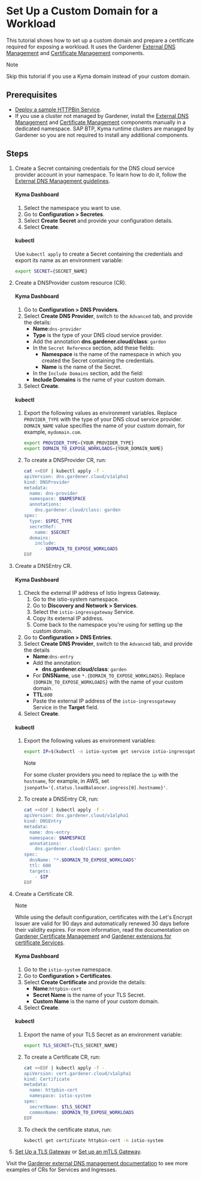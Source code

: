 # Set Up a Custom Domain for a Workload

This tutorial shows how to set up a custom domain and prepare a certificate required for exposing a workload. It uses the Gardener [External DNS Management](https://github.com/gardener/external-dns-management) and [Certificate Management](https://github.com/gardener/cert-management) components.

> [!NOTE]
> Skip this tutorial if you use a Kyma domain instead of your custom domain.

## Prerequisites

* [Deploy a sample HTTPBin Service](./01-00-create-workload.md).
* If you use a cluster not managed by Gardener, install the [External DNS Management](https://github.com/gardener/external-dns-management#quick-start) and [Certificate Management](https://github.com/gardener/cert-management) components manually in a dedicated namespace. SAP BTP, Kyma runtime clusters are managed by Gardener so you are not required to install any additional components.

## Steps

1. Create a Secret containing credentials for the DNS cloud service provider account in your namespace. To learn how to do it, follow the [External DNS Management guidelines](https://github.com/gardener/external-dns-management/blob/master/README.md#external-dns-management).
    
    <!-- tabs:start -->
    #### **Kyma Dashboard**
    
    1. Select the namespace you want to use.
    2. Go to **Configuration > Secretes**.
    3. Select **Create Secret** and provide your configuration details.
    4. Select **Create**.

    #### **kubectl**
    Use `kubectl apply` to create a Secret containing the credentials and export its name as an environment variable:

    ```bash
    export SECRET={SECRET_NAME}
    ```
    <!-- tabs:end -->

2. Create a DNSProvider custom resource (CR).
    
    <!-- tabs:start -->
    #### **Kyma Dashboard**

    1. Go to **Configuration > DNS Providers**.
    2. Select **Create DNS Provider**, switch to the `Advanced` tab, and provide the details:
        - **Name**:`dns-provider`
        - **Type** is the type of your DNS cloud service provider.
        - Add the annotation **dns.gardener.cloud/class**: `garden`
        - In the `Secret Reference` section, add these fields:
          - **Namespace** is the name of the namespace in which you created the Secret containing the credentials. 
          - **Name** is the name of the Secret.
        - In the `Include Domains` section, add the field:
         - **Include Domains** is the name of your custom domain.
    3. Select **Create**.

    #### **kubectl**

    1. Export the following values as environment variables. Replace `PROVIDER_TYPE` with the type of your DNS cloud service provider. `DOMAIN_NAME` value specifies the name of your custom domain, for example, `mydomain.com`.

        ```bash
        export PROVIDER_TYPE={YOUR_PROVIDER_TYPE}
        export DOMAIN_TO_EXPOSE_WORKLOADS={YOUR_DOMAIN_NAME} 
        ````
    2. To create a DNSProvider CR, run: 

        ```bash
        cat <<EOF | kubectl apply -f -
        apiVersion: dns.gardener.cloud/v1alpha1
        kind: DNSProvider
        metadata:
          name: dns-provider
          namespace: $NAMESPACE
          annotations:
            dns.gardener.cloud/class: garden
        spec:
          type: $SPEC_TYPE
          secretRef:
            name: $SECRET
          domains:
            include:
              - $DOMAIN_TO_EXPOSE_WORKLOADS
        EOF
        ```
    <!-- tabs:end -->

3. Create a DNSEntry CR.

    <!-- tabs:start -->
    #### **Kyma Dashboard**
    1. Check the external IP address of Istio Ingress Gateway.
        1. Go to the istio-system namespace.
        2. Go to **Discovery and Network > Services**.
        3. Select the `istio-ingressgateway` Service.
        4. Copy its external IP address.
        5. Come back to the namespace you're using for setting up the custom domain.
    2. Go to **Configuration > DNS Entries**.
    3. Select **Create DNS Provider**, switch to the `Advanced` tab, and provide the details      
        - **Name**:`dns-entry`
        - Add the annotation:
          - **dns.gardener.cloud/class**: `garden`
        - For **DNSName**, use `*.{DOMAIN_TO_EXPOSE_WORKLOADS}`. Replace `{DOMAIN_TO_EXPOSE_WORKLOADS}` with the name of your custom domain.
        - **TTL**:`600`
        - Paste the external IP address of the `istio-ingressgateway` Service in the **Target** field.
    4. Select **Create**.


    #### **kubectl**
   
    1. Export the following values as environment variables:

        ```bash
        export IP=$(kubectl -n istio-system get service istio-ingressgateway -o jsonpath='{.status.loadBalancer.ingress[0].ip}') # Assuming only one LoadBalancer with external IP
        ```
        > [!NOTE]
        > For some cluster providers you need to replace the `ip` with the `hostname`, for example, in AWS, set `jsonpath='{.status.loadBalancer.ingress[0].hostname}'`.

    2. To create a DNSEntry CR, run:

        ```bash
        cat <<EOF | kubectl apply -f -
        apiVersion: dns.gardener.cloud/v1alpha1
        kind: DNSEntry
        metadata:
          name: dns-entry
          namespace: $NAMESPACE
          annotations:
            dns.gardener.cloud/class: garden
        spec:
          dnsName: "*.$DOMAIN_TO_EXPOSE_WORKLOADS"
          ttl: 600
          targets:
            - $IP
        EOF
        ```
    <!-- tabs:end -->

4. Create a Certificate CR.
    
    > [!NOTE]
    > While using the default configuration, certificates with the Let's Encrypt Issuer are valid for 90 days and automatically renewed 30 days before their validity expires. For more information, read the documentation on [Gardener Certificate Management](https://github.com/gardener/cert-management#requesting-a-certificate) and [Gardener extensions for certificate Services](https://gardener.cloud/docs/extensions/others/gardener-extension-shoot-cert-service/).

    <!-- tabs:start -->
    #### **Kyma Dashboard**

    1. Go to the `istio-system` namespace.
    1. Go to **Configuration > Certificates**.
    2. Select **Create Certificate** and provide the details:
        - **Name**:`httpbin-cert`
        - **Secret Name** is the name of your TLS Secret.
        - **Custom Name** is the name of your custom domain.
    3. Select **Create**.

    #### **kubectl**

    1. Export the name of your TLS Secret as an environment variable:

        ```bash
        export TLS_SECRET={TLS_SECRET_NAME}
        ```

    2. To create a Certificate CR, run:

        ```bash
        cat <<EOF | kubectl apply -f -
        apiVersion: cert.gardener.cloud/v1alpha1
        kind: Certificate
        metadata:
          name: httpbin-cert
          namespace: istio-system
        spec:  
          secretName: $TLS_SECRET
          commonName: $DOMAIN_TO_EXPOSE_WORKLOADS
        EOF
        ```

    3. To check the certificate status, run: 
     
        ```bash
        kubectl get certificate httpbin-cert -n istio-system
        ```
    <!-- tabs:end -->

5. [Set Up a TLS Gateway](./01-20-set-up-tls-gateway.md) or [Set up an mTLS Gateway](./01-30-set-up-mtls-gateway.md).

Visit the [Gardener external DNS management documentation](https://github.com/gardener/external-dns-management/tree/master/examples) to see more examples of CRs for Services and Ingresses.